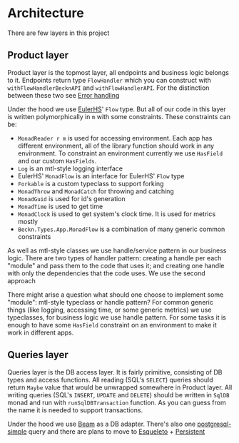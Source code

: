 # Architecture
There are few layers in this project

## Product layer
Product layer is the topmost layer, all endpoints and business logic belongs to it. Endpoints return type `FlowHandler` which you can construct with `withFlowHandlerBecknAPI` and `withFlowHandlerAPI`. For the distinction between these two see [Error handling](./error-handling.md)

Under the hood we use [EulerHS](https://bitbucket.org/juspay/euler-hs/src/master/)' `Flow` type. But all of our code in this layer is written polymorphically in `m` with some constraints. These constraints can be:
* `MonadReader r m` is used for accessing environment. Each app has different environment, all of the library function should work in any environment. To constraint an environment currently we use `HasField` and our custom `HasFields`.
* `Log` is an mtl-style logging interface
* EulerHS' `MonadFlow` is an interface for EulerHS' `Flow` type
* `Forkable` is a custom typeclass to support forking
* `MonadThrow` and `MonadCatch` for throwing and catching
* `MonadGuid` is used for id's generation
* `MonadTime` is used to get time
* `MonadClock` is used to get system's clock time. It is used for metrics mostly
* `Beckn.Types.App.MonadFlow` is a combination of many generic common constraints

As well as mtl-style classes we use handle/service pattern in our business logic. There are two types of handler pattern: creating a handle per each "module" and pass them to the code that uses it; and creating one handle with only the dependencies that the code uses. We use the second approach

There might arise a question what should one choose to implement some "module": mtl-style typeclass or handle pattern? For common generic things (like logging, accessing time, or some generic metrics) we use typeclasses, for business logic we use handle pattern. For some tasks it is enough to have some `HasField` constraint on an environment to make it work in different apps.

## Queries layer
Queries layer is the DB access layer. It is fairly primitive, consisting of DB types and access functions. All reading (SQL's `SELECT`) queries should return `Maybe` value that would be unwrapped somewhere in Product layer. All writing queries (SQL's `INSERT`, `UPDATE` and  `DELETE`) should be written in `SqlDB` monad and run with `runSqlDBTransaction` function. As you can guess from the name it is needed to support transactions.

Under the hood we use [Beam](https://bitbucket.org/juspay/euler-hs/src/master) as a DB adapter. There's also one [postgresql-simple](https://hackage.haskell.org/package/postgresql-simple) query and there are plans to move to [Esqueleto](https://hackage.haskell.org/package/esqueleto) + [Persistent](https://hackage.haskell.org/package/persistent)

